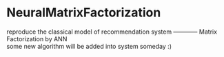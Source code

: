 # NeuralMatrixFactorization
reproduce the classical model of recommendation system ———— Matrix Factorization by ANN  
some new algorithm will be added into system someday :)
